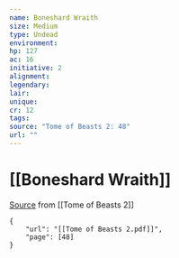 ```yaml
---
name: Boneshard Wraith
size: Medium
type: Undead
environment: 
hp: 127
ac: 16
initiative: 2
alignment: 
legendary: 
lair: 
unique: 
cr: 12
tags: 
source: "Tome of Beasts 2: 48"
url: ""
---
```

# [[Boneshard Wraith]]

[Source](zotero://open-pdf/library/items/9UQIAB6R?page=48) from [[Tome of Beasts 2]]

```pdf
{
	"url": "[[Tome of Beasts 2.pdf]]",
	"page": [48]
}
```

